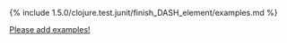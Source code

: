 {% include 1.5.0/clojure.test.junit/finish_DASH_element/examples.md %}

[Please add examples!](https://github.com/arrdem/grimoire/edit/master/_includes/1.6.0/clojure.test.junit/finish_DASH_element/examples.md)
